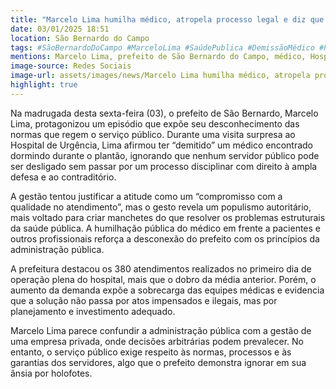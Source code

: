 ```yaml
---
title: "Marcelo Lima humilha médico, atropela processo legal e diz que o 'demitiu'"
date: 03/01/2025 18:51
location: São Bernardo do Campo
tags: #SãoBernardoDoCampo #MarceloLima #SaúdePublica #DemissãoMédico #PolêmicaHospital #AdministraçãoPublica #DireitoAdministrativo #Populismo #GestãoPublica #QualidadeAtendimento #abc360noticias
mentions: Marcelo Lima, prefeito de São Bernardo do Campo, médico, Hospital de Urgência, serviço público, processo disciplinar, ampla defesa, contraditório, populismo autoritário, administração pública, saúde pública.
image-source: Redes Sociais
image-url: assets/images/news/Marcelo Lima humilha médico, atropela processo legal e diz que o 'demitiu'.jpg
highlight: true
---
```


Na madrugada desta sexta-feira (03), o prefeito de São Bernardo, Marcelo Lima, protagonizou um episódio que expõe seu desconhecimento das normas que regem o serviço público. Durante uma visita surpresa ao Hospital de Urgência, Lima afirmou ter “demitido” um médico encontrado dormindo durante o plantão, ignorando que nenhum servidor público pode ser desligado sem passar por um processo disciplinar com direito à ampla defesa e ao contraditório.

A gestão tentou justificar a atitude como um “compromisso com a qualidade no atendimento”, mas o gesto revela um populismo autoritário, mais voltado para criar manchetes do que resolver os problemas estruturais da saúde pública. A humilhação pública do médico em frente a pacientes e outros profissionais reforça a desconexão do prefeito com os princípios da administração pública.

A prefeitura destacou os 380 atendimentos realizados no primeiro dia de operação plena do hospital, mais que o dobro da média anterior. Porém, o aumento da demanda expõe a sobrecarga das equipes médicas e evidencia que a solução não passa por atos impensados e ilegais, mas por planejamento e investimento adequado.

Marcelo Lima parece confundir a administração pública com a gestão de uma empresa privada, onde decisões arbitrárias podem prevalecer. No entanto, o serviço público exige respeito às normas, processos e às garantias dos servidores, algo que o prefeito demonstra ignorar em sua ânsia por holofotes.
